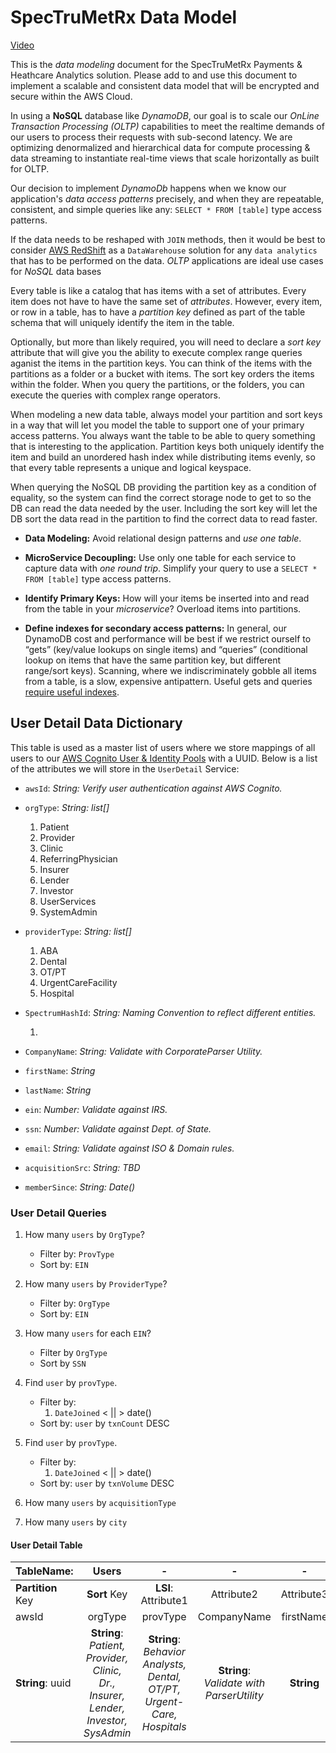 # SpecTruMetRx Data Model

[Video](https://www.youtube.com/watch?v=HaEPXoXVf2k)

This is the *data modeling* document for the SpecTruMetRx Payments & Heathcare Analytics solution. Please add to and use this document to implement a scalable and consistent data model that will be encrypted and secure within the AWS Cloud.

In using a **NoSQL** database like *DynamoDB*, our goal is to scale our *OnLine Transaction Processing (OLTP)* capabilities to meet the realtime demands of our users to process their requests with sub-second latency. We are optimizing denormalized and hierarchical data for compute processing & data streaming to instantiate real-time views that scale horizontally as built for OLTP.

Our decision to implement *DynamoDb* happens when we know our application's *data access patterns* precisely, and when they are repeatable, consistent, and simple queries like any: `SELECT * FROM [table]` type access patterns.

If the data needs to be reshaped with `JOIN` methods, then it would be best to consider [AWS RedShift]() as a `DataWarehouse` solution for any `data analytics` that has to be performed on the data. *OLTP* applications are ideal use cases for *NoSQL* data bases

Every table is like a catalog that has items with a set of attributes. Every item does not have to have the same set of *attributes*. However, every item, or row in a table, has to have a *partition key* defined as part of the table schema that will uniquely identify the item in the table.

Optionally, but more than likely required, you will need to declare a *sort key* attribute that will give you the ability to execute complex range queries aganist the items in the partition keys. You can think of the items with the partitions as a folder or a bucket with items. The sort key orders the items within the folder. When you query the partitions, or the folders, you can execute the queries with complex range operators.

When modeling a new data table, always model your partition and sort keys in a way that will let you model the table to support one of your primary access patterns. You always want the table to be able to query something that is interesting to the application. Partition keys both uniquely identify the item and build an unordered hash index while distributing items evenly, so that every table represents a unique and logical keyspace.

When querying the NoSQL DB providing the partition key as a condition of equality, so the system can find the correct storage node to get to so the DB can read the data needed by the user. Including the sort key will let the DB sort the data read in the partition to find the correct data to read faster.

* **Data Modeling:** Avoid relational design patterns and *use one table*.

* **MicroService Decoupling:** Use only one table for each service to capture data with *one round trip*. Simplify your query to use a `SELECT * FROM [table]` type access patterns.

* **Identify Primary Keys:** How will your items be inserted into and read from the table in your *microservice*? Overload items into partitions.

* **Define indexes for secondary access patterns:** In general, our DynamoDB cost and performance will be best if we restrict ourself to “gets” (key/value lookups on single items) and “queries” (conditional lookup on items that have the same partition key, but different range/sort keys). Scanning, where we indiscriminately gobble all items from a table, is a slow, expensive antipattern. Useful gets and queries [require useful indexes](https://docs.aws.amazon.com/amazondynamodb/latest/developerguide/bp-indexes.html).

## User Detail Data Dictionary

This table is used as a master list of users where we store mappings of all users to our [AWS Cognito User & Identity Pools]() with a UUID. Below is a list of the attributes we will store in the `UserDetail` Service:

* `awsId`: *String: Verify user authentication against AWS Cognito.*
* `orgType`: *String: list[]*

	1. Patient
	2. Provider
	3. Clinic
	4. ReferringPhysician
	5. Insurer
	6. Lender
	7. Investor
	8. UserServices
	9. SystemAdmin

* `providerType`: *String: list[]*

	1. ABA
	2. Dental
	3. OT/PT
	4. UrgentCareFacility
	5. Hospital

* `SpectrumHashId`: *String: Naming Convention to reflect different entities.*

	1.

* `CompanyName`: *String: Validate with CorporateParser Utility.*
* `firstName`: *String*
* `lastName`: *String*
* `ein`: *Number: Validate against IRS.*
* `ssn`: *Number: Validate against Dept. of State.*
* `email`: *String: Validate against ISO & Domain rules.*
* `acquisitionSrc`: *String: TBD*
* `memberSince`: *String: Date()*

### User Detail Queries

1. How many `users` by `OrgType`?
	* Filter by: `ProvType`
	* Sort by: `EIN`

2. How many `users` by `ProviderType`?
	* Filter by: `OrgType`
	* Sort by: `EIN`

3. How many `users` for each `EIN`?
	* Filter by `OrgType`
	* Sort by `SSN`

4. Find `user` by `provType`.
	* Filter by:
		1. `DateJoined` < || > date()
	* Sort by: `user` by `txnCount` DESC

5. Find `user` by `provType`.
	* Filter by:
		1. `DateJoined` < || > date()
	* Sort by: `user` by `txnVolume` DESC

5. How many `users` by `acquisitionType`

6. How many `users` by `city`

#### User Detail Table

|TableName: | Users | - | - | - | - | - | - | - | - | MasterList |
|:----------|:-----:|:----------:|:--:|:--:|:--:|:--:|:--:|:--:|:--:|:--:|
|**Partition** Key| **Sort** Key| **LSI**: Attribute1 | Attribute2 | Attribute3 | Attribute4 | **LSI**: Attribute5 | **LSI**: Attribute6 | Attribute7 | **LSI**: Attribute8 | **LSI**: Attribute9 |
| awsId       | orgType | provType   |   CompanyName | firstName | lastName | ein | ssn | email | acquisitionSrc | memberSince |
| **String**: uuid | **String**: *Patient, Provider, Clinic, Dr., Insurer, Lender, Investor, SysAdmin* | **String**: *Behavior Analysts, Dental, OT/PT, Urgent-Care, Hospitals* | **String**: *Validate with ParserUtility* | **String** | **String** | **Number**: *Validate against IRS* | **Number**: *Validate against Dept Of State* | **String**: *Validate against ISO Standard & Domain Rules* | **String**: ** | **String**: Date() |

